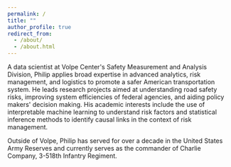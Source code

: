 ```yaml
---
permalink: /
title: ""
author_profile: true
redirect_from: 
  - /about/
  - /about.html
---
```


A data scientist at Volpe Center's Safety Measurement and Analysis Division, Philip applies broad expertise in advanced analytics, risk management, and logistics to promote a safer American transportation system. He leads research projects aimed at understanding road safety risks, improving system efficiencies of federal agencies, and aiding policy makers' decision making. His academic interests include the use of interpretable machine learning to understand risk factors and statistical inference methods to identify causal links in the context of risk management.

Outside of Volpe, Philip has served for over a decade in the United States Army Reserves and currently serves as the commander of Charlie Company, 3-518th Infantry Regiment.


